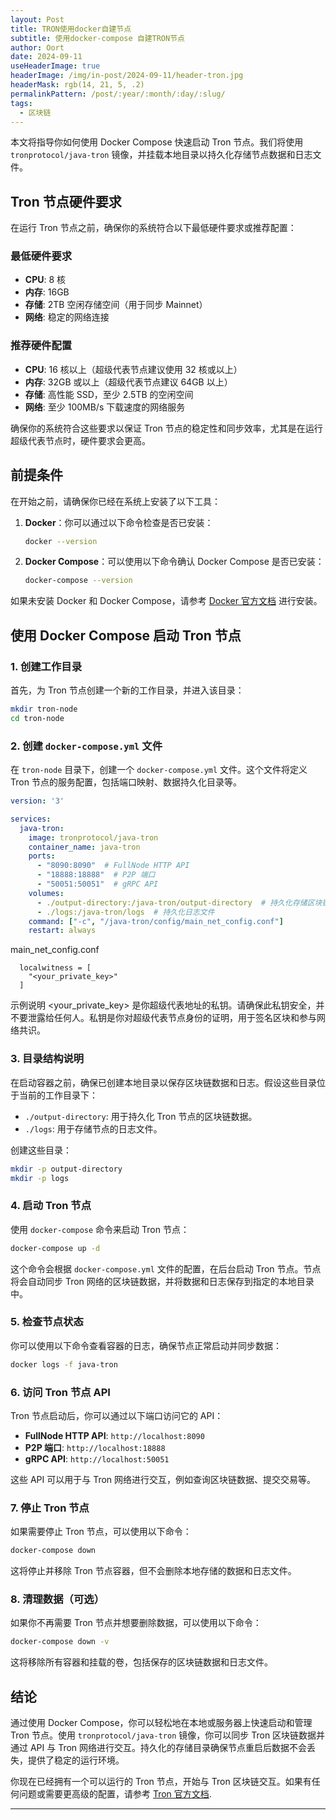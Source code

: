 ```yaml
---
layout: Post
title: TRON使用docker自建节点
subtitle: 使用docker-compose 自建TRON节点
author: Oort
date: 2024-09-11
useHeaderImage: true
headerImage: /img/in-post/2024-09-11/header-tron.jpg
headerMask: rgb(14, 21, 5, .2)
permalinkPattern: /post/:year/:month/:day/:slug/
tags:
  - 区块链
---
```


<!-- more -->

本文将指导你如何使用 Docker Compose 快速启动 Tron 节点。我们将使用 `tronprotocol/java-tron` 镜像，并挂载本地目录以持久化存储节点数据和日志文件。

## Tron 节点硬件要求

在运行 Tron 节点之前，确保你的系统符合以下最低硬件要求或推荐配置：

### 最低硬件要求

- **CPU**: 8 核
- **内存**: 16GB
- **存储**: 2TB 空闲存储空间（用于同步 Mainnet）
- **网络**: 稳定的网络连接

### 推荐硬件配置

- **CPU**: 16 核以上（超级代表节点建议使用 32 核或以上）
- **内存**: 32GB 或以上（超级代表节点建议 64GB 以上）
- **存储**: 高性能 SSD，至少 2.5TB 的空闲空间
- **网络**: 至少 100MB/s 下载速度的网络服务

确保你的系统符合这些要求以保证 Tron 节点的稳定性和同步效率，尤其是在运行超级代表节点时，硬件要求会更高。

## 前提条件

在开始之前，请确保你已经在系统上安装了以下工具：

1. **Docker**：你可以通过以下命令检查是否已安装：
   ```bash
   docker --version
   ```

2. **Docker Compose**：可以使用以下命令确认 Docker Compose 是否已安装：
   ```bash
   docker-compose --version
   ```

如果未安装 Docker 和 Docker Compose，请参考 [Docker 官方文档](https://docs.docker.com/get-docker/) 进行安装。

## 使用 Docker Compose 启动 Tron 节点

### 1. 创建工作目录

首先，为 Tron 节点创建一个新的工作目录，并进入该目录：

```bash
mkdir tron-node
cd tron-node
```

### 2. 创建 `docker-compose.yml` 文件

在 `tron-node` 目录下，创建一个 `docker-compose.yml` 文件。这个文件将定义 Tron 节点的服务配置，包括端口映射、数据持久化目录等。

```yaml
version: '3'

services:
  java-tron:
    image: tronprotocol/java-tron
    container_name: java-tron
    ports:
      - "8090:8090"  # FullNode HTTP API
      - "18888:18888"  # P2P 端口
      - "50051:50051"  # gRPC API
    volumes:
      - ./output-directory:/java-tron/output-directory  # 持久化存储区块链数据
      - ./logs:/java-tron/logs  # 持久化日志文件
    command: ["-c", "/java-tron/config/main_net_config.conf"]
    restart: always
```
 main_net_config.conf
```
  localwitness = [
    "<your_private_key>"
  ]
```
示例说明
<your_private_key> 是你超级代表地址的私钥。请确保此私钥安全，并不要泄露给任何人。私钥是你对超级代表节点身份的证明，用于签名区块和参与网络共识。
### 3. 目录结构说明

在启动容器之前，确保已创建本地目录以保存区块链数据和日志。假设这些目录位于当前的工作目录下：

- `./output-directory`: 用于持久化 Tron 节点的区块链数据。
- `./logs`: 用于存储节点的日志文件。

创建这些目录：

```bash
mkdir -p output-directory
mkdir -p logs
```

### 4. 启动 Tron 节点

使用 `docker-compose` 命令来启动 Tron 节点：

```bash
docker-compose up -d
```

这个命令会根据 `docker-compose.yml` 文件的配置，在后台启动 Tron 节点。节点将会自动同步 Tron 网络的区块链数据，并将数据和日志保存到指定的本地目录中。

### 5. 检查节点状态

你可以使用以下命令查看容器的日志，确保节点正常启动并同步数据：

```bash
docker logs -f java-tron
```

### 6. 访问 Tron 节点 API

Tron 节点启动后，你可以通过以下端口访问它的 API：

- **FullNode HTTP API**: `http://localhost:8090`
- **P2P 端口**: `http://localhost:18888`
- **gRPC API**: `http://localhost:50051`

这些 API 可以用于与 Tron 网络进行交互，例如查询区块链数据、提交交易等。

### 7. 停止 Tron 节点

如果需要停止 Tron 节点，可以使用以下命令：

```bash
docker-compose down
```

这将停止并移除 Tron 节点容器，但不会删除本地存储的数据和日志文件。

### 8. 清理数据（可选）

如果你不再需要 Tron 节点并想要删除数据，可以使用以下命令：

```bash
docker-compose down -v
```

这将移除所有容器和挂载的卷，包括保存的区块链数据和日志文件。

## 结论

通过使用 Docker Compose，你可以轻松地在本地或服务器上快速启动和管理 Tron 节点。使用 `tronprotocol/java-tron` 镜像，你可以同步 Tron 区块链数据并通过 API 与 Tron 网络进行交互。持久化的存储目录确保节点重启后数据不会丢失，提供了稳定的运行环境。

你现在已经拥有一个可以运行的 Tron 节点，开始与 Tron 区块链交互。如果有任何问题或需要更高级的配置，请参考 [Tron 官方文档](https://developers.tron.network/).

---

